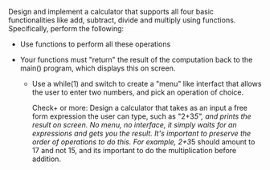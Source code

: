 Design and implement a calculator that supports all four basic functionalities
like add, subtract, divide and multiply using functions. Specifically, perform
the following: 

- Use functions to perform all these operations 

- Your functions must "return" the result of the computation back to the main()
  program, which displays this on screen. 

  - Use a while(1) and switch to create a "menu" like interfact that allows the
    user to enter two numbers, and pick an operation of choice. 

    Check+ or more: Design a calculator that takes as an input a free form
    expression the user can type, such as "2+3*5", and prints the result on
    screen. No menu, no interface, it simply waits for an expressions and gets
    you the result. It's important to preserve the order of operations to do
    this. For example, 2+3*5 should amount to 17 and not 15, and its important
    to do the multiplication before addition. 
